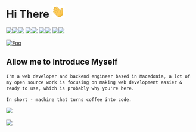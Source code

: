 # Hi There <img src="assets/wave.gif" width="35px">

![](https://img.shields.io/badge/html5%20-%23323330.svg?&style=for-the-badge&logo=html5&logoColor=%23E34F26)![](https://img.shields.io/badge/css3%20-%23323330.svg?&style=for-the-badge&logo=css3&logoColor=%231572B6)![](https://img.shields.io/badge/javascript%20-%23323330.svg?&style=for-the-badge&logo=javascript&logoColor=%23F7DF1E)
![](https://img.shields.io/badge/django%20-%23323330.svg?&style=for-the-badge&logo=django&logoColor=23092E20)![](https://img.shields.io/badge/react%20-%23323330.svg?&style=for-the-badge&logo=react&logoColor=%2361DAFB)
![](https://img.shields.io/badge/php-%23323330.svg?&style=for-the-badge&logo=php&logoColor=%23777BB4)![](https://img.shields.io/badge/python%20-%23323330.svg?&style=for-the-badge&logo=python&logoColor=2314354C)
![](https://img.shields.io/badge/mysql-%23323330.svg?&style=for-the-badge&logo=mysql&logoColor=white)![](https://img.shields.io/badge/postgres-%23323330.svg?&style=for-the-badge&logo=postgresql&logoColor=%23316192)

[![Foo](https://img.shields.io/badge/astennu-%235a37dc.svg?&style=for-the-badge)](https://astennu.com)

## Allow me to Introduce Myself

```
I'm a web developer and backend engineer based in Macedonia, a lot of my open source work is focusing on making web development easier & ready to use, which is probably why you're here.
```

```
In short - machine that turns coffee into code.
```

![](http://estruyf-github.azurewebsites.net/api/VisitorHit?user=arshetamine&countColorcountColor&countColor=%235a37dc)

![](https://github-readme-stats.vercel.app/api?username=arshetamine&count_private=true&show_icons=true&theme=midnight-purple)
